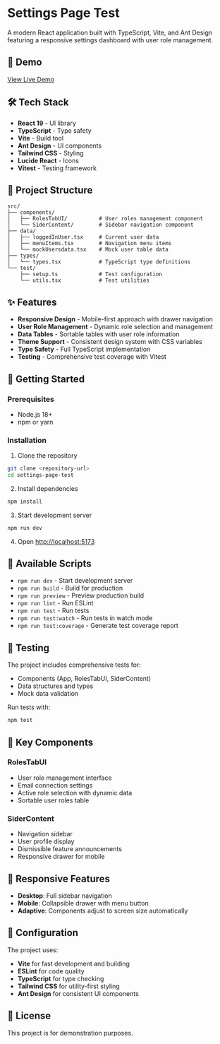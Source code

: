 # Settings Page Test

A modern React application built with TypeScript, Vite, and Ant Design featuring a responsive settings dashboard with user role management.

## 🚀 Demo

[View Live Demo](https://settings-page-test.vercel.app/)

## 🛠️ Tech Stack

- **React 19** - UI library
- **TypeScript** - Type safety
- **Vite** - Build tool
- **Ant Design** - UI components
- **Tailwind CSS** - Styling
- **Lucide React** - Icons
- **Vitest** - Testing framework

## 📁 Project Structure

```
src/
├── components/
│   ├── RolesTabUI/          # User roles management component
│   └── SiderContent/        # Sidebar navigation component
├── data/
│   ├── loggedInUser.tsx     # Current user data
│   ├── menuItems.tsx        # Navigation menu items
│   └── mockUsersdata.tsx    # Mock user table data
├── types/
│   └── types.tsx            # TypeScript type definitions
└── test/
    ├── setup.ts             # Test configuration
    └── utils.tsx            # Test utilities
```

## ✨ Features

- **Responsive Design** - Mobile-first approach with drawer navigation
- **User Role Management** - Dynamic role selection and management
- **Data Tables** - Sortable tables with user role information
- **Theme Support** - Consistent design system with CSS variables
- **Type Safety** - Full TypeScript implementation
- **Testing** - Comprehensive test coverage with Vitest

## 🚀 Getting Started

### Prerequisites

- Node.js 18+
- npm or yarn

### Installation

1. Clone the repository

```bash
git clone <repository-url>
cd settings-page-test
```

2. Install dependencies

```bash
npm install
```

3. Start development server

```bash
npm run dev
```

4. Open [http://localhost:5173](http://localhost:5173)

## 📝 Available Scripts

- `npm run dev` - Start development server
- `npm run build` - Build for production
- `npm run preview` - Preview production build
- `npm run lint` - Run ESLint
- `npm run test` - Run tests
- `npm run test:watch` - Run tests in watch mode
- `npm run test:coverage` - Generate test coverage report

## 🧪 Testing

The project includes comprehensive tests for:

- Components (App, RolesTabUI, SiderContent)
- Data structures and types
- Mock data validation

Run tests with:

```bash
npm test
```

## 🎨 Key Components

### RolesTabUI

- User role management interface
- Email connection settings
- Active role selection with dynamic data
- Sortable user roles table

### SiderContent

- Navigation sidebar
- User profile display
- Dismissible feature announcements
- Responsive drawer for mobile

## 📱 Responsive Features

- **Desktop**: Full sidebar navigation
- **Mobile**: Collapsible drawer with menu button
- **Adaptive**: Components adjust to screen size automatically

## 🔧 Configuration

The project uses:

- **Vite** for fast development and building
- **ESLint** for code quality
- **TypeScript** for type checking
- **Tailwind CSS** for utility-first styling
- **Ant Design** for consistent UI components

## 📄 License

This project is for demonstration purposes.
